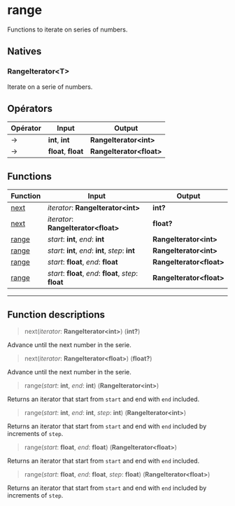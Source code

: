 # range

Functions to iterate on series of numbers.
## Natives
### RangeIterator\<T>
Iterate on a serie of numbers.
## Opérators
|Opérator|Input|Output|
|-|-|-|
|->|**int**, **int**|**RangeIterator\<int>**|
|->|**float**, **float**|**RangeIterator\<float>**|
## Functions
|Function|Input|Output|
|-|-|-|
|[next](#func_0)|*iterator*: **RangeIterator\<int>**|**int?**|
|[next](#func_1)|*iterator*: **RangeIterator\<float>**|**float?**|
|[range](#func_2)|*start*: **int**, *end*: **int**|**RangeIterator\<int>**|
|[range](#func_3)|*start*: **int**, *end*: **int**, *step*: **int**|**RangeIterator\<int>**|
|[range](#func_4)|*start*: **float**, *end*: **float**|**RangeIterator\<float>**|
|[range](#func_5)|*start*: **float**, *end*: **float**, *step*: **float**|**RangeIterator\<float>**|


***
## Function descriptions

<a id="func_0"></a>
> next(*iterator*: **RangeIterator\<int>**) (**int?**)

Advance until the next number in the serie.

<a id="func_1"></a>
> next(*iterator*: **RangeIterator\<float>**) (**float?**)

Advance until the next number in the serie.

<a id="func_2"></a>
> range(*start*: **int**, *end*: **int**) (**RangeIterator\<int>**)

Returns an iterator that start from `start` and end with `end` included.

<a id="func_3"></a>
> range(*start*: **int**, *end*: **int**, *step*: **int**) (**RangeIterator\<int>**)

Returns an iterator that start from `start` and end with `end` included by increments of `step`.

<a id="func_4"></a>
> range(*start*: **float**, *end*: **float**) (**RangeIterator\<float>**)

Returns an iterator that start from `start` and end with `end` included.

<a id="func_5"></a>
> range(*start*: **float**, *end*: **float**, *step*: **float**) (**RangeIterator\<float>**)

Returns an iterator that start from `start` and end with `end` included by increments of `step`.

